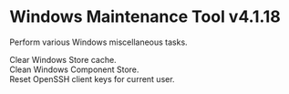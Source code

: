 # Windows Maintenance Tool v4.1.18
Perform various Windows miscellaneous tasks.

Clear Windows Store cache.  
Clean Windows Component Store.  
Reset OpenSSH client keys for current user.
